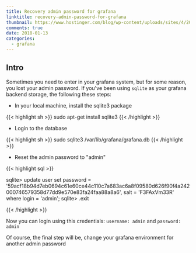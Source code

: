 ```yaml
---
title: Recovery admin password for grafana
linktitle: recovery-admin-password-for-grafana
thumbnail: https://www.hostinger.com/blog/wp-content/uploads/sites/4/2017/11/grafana-logo.jpg
comments: true
date: 2018-01-13
categories:
  - grafana
---
```


## Intro 

Sometimes you need to enter in your grafana system, but for some reason, you lost your admin password. If you've been using `sqlite` as your grafana backend storage, the following these steps:

* In your local machine, install the sqlite3 package

{{< highlight sh >}}
sudo apt-get install sqlite3
{{< /highlight >}}
 
* Login to the database

{{< highlight sh >}}
sudo sqlite3 /var/lib/grafana/grafana.db
{{< /highlight >}}
 
* Reset the admin password to "admin"

{{< highlight sql >}}

sqlite> update user set password = '59acf18b94d7eb0694c61e60ce44c110c7a683ac6a8f09580d626f90f4a242000746579358d77dd9e570e83fa24faa88a8a6', salt = 'F3FAxVm33R' where login = 'admin';
sqlite> .exit

{{< /highlight >}}

Now you can login using this credentials: `username: admin` and `password: admin`
 

Of course, the final step will be, change your grafana environment for another admin password
